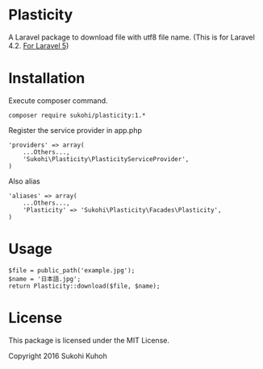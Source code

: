 # Plasticity
A Laravel package to download file with utf8 file name.
(This is for Laravel 4.2. [For Laravel 5](https://github.com/SUKOHI/Plasticity))

# Installation

Execute composer command.

    composer require sukohi/plasticity:1.*

Register the service provider in app.php

    'providers' => array(  
        ...Others...,  
        'Sukohi\Plasticity\PlasticityServiceProvider',
    )

Also alias

    'aliases' => array(  
        ...Others...,  
        'Plasticity' => 'Sukohi\Plasticity\Facades\Plasticity',
    )

# Usage

    $file = public_path('example.jpg');
    $name = '日本語.jpg';
    return Plasticity::download($file, $name);
        
License
====

This package is licensed under the MIT License.

Copyright 2016 Sukohi Kuhoh
